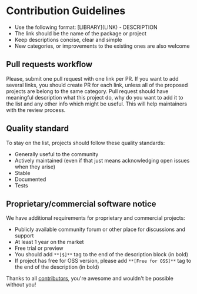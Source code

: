 # Contribution Guidelines

* Use the following format: \[LIBRARY\]\(LINK\) - DESCRIPTION
* The link should be the name of the package or project
* Keep descriptions concise, clear and simple
* New categories, or improvements to the existing ones are also welcome

## Pull requests workflow

Please, submit one pull request with one link per PR. If you want to add several links, you should create PR for each link, unless all of the proposed projects are belong to the same category. Pull request should have meaningful description what this project do, why do you want to add it to the list and any other info which might be useful. This will help maintainers with the review process.

## Quality standard

To stay on the list, projects should follow these quality standards:

* Generally useful to the community
* Actively maintained (even if that just means acknowledging open issues when they arise)
* Stable
* Documented
* Tests

## Proprietary/commercial software notice

We have additional requirements for proprietary and commercial projects:

* Publicly available community forum or other place for discussions and support
* At least 1 year on the market
* Free trial or preview
* You should add `**[$]**` tag to the end of the description block (in bold)
* If project has free for OSS version, please add `**[Free for OSS]**` tag to the end of the description (in bold)

Thanks to all [contributors](https://github.com/quozd/awesome-dotnet/graphs/contributors), you're awesome and wouldn't be possible without you!
